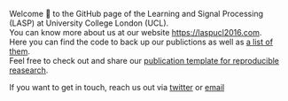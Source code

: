 Welcome 👋 to the GitHub page of the Learning and Signal Processing (LASP) at University College London (UCL).   
You can know more about us at our website https://laspucl2016.com.  
Here you can find the code to back up our publictions as well as [a list of them](https://github.com/LASP-UCL/Research-projects-archive).   
Feel free to check out and share our [publication template for reproducible reasearch](https://github.com/LASP-UCL/Research-project-template).

If you want to get in touch, reach us out via [twitter](https://twitter.com/UCL_LASP) or [email](mailto:lasp@live.ucl.ac.uk)
